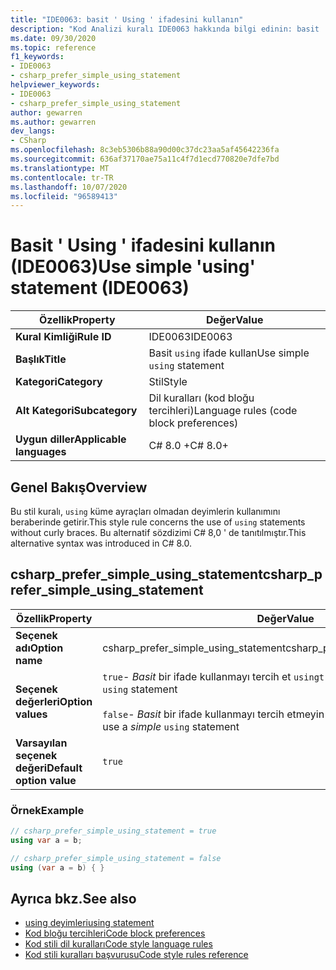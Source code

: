 ```yaml
---
title: "IDE0063: basit ' Using ' ifadesini kullanın"
description: "Kod Analizi kuralı IDE0063 hakkında bilgi edinin: basit ' Using ' ifadesini kullanın"
ms.date: 09/30/2020
ms.topic: reference
f1_keywords:
- IDE0063
- csharp_prefer_simple_using_statement
helpviewer_keywords:
- IDE0063
- csharp_prefer_simple_using_statement
author: gewarren
ms.author: gewarren
dev_langs:
- CSharp
ms.openlocfilehash: 8c3eb5306b88a90d00c37dc23aa5af45642236fa
ms.sourcegitcommit: 636af37170ae75a11c4f7d1ecd770820e7dfe7bd
ms.translationtype: MT
ms.contentlocale: tr-TR
ms.lasthandoff: 10/07/2020
ms.locfileid: "96589413"
---
```

# <a name="use-simple-using-statement-ide0063"></a><span data-ttu-id="01e4b-103">Basit ' Using ' ifadesini kullanın (IDE0063)</span><span class="sxs-lookup"><span data-stu-id="01e4b-103">Use simple 'using' statement (IDE0063)</span></span>

|<span data-ttu-id="01e4b-104">Özellik</span><span class="sxs-lookup"><span data-stu-id="01e4b-104">Property</span></span>|<span data-ttu-id="01e4b-105">Değer</span><span class="sxs-lookup"><span data-stu-id="01e4b-105">Value</span></span>|
|-|-|
| <span data-ttu-id="01e4b-106">**Kural Kimliği**</span><span class="sxs-lookup"><span data-stu-id="01e4b-106">**Rule ID**</span></span> | <span data-ttu-id="01e4b-107">IDE0063</span><span class="sxs-lookup"><span data-stu-id="01e4b-107">IDE0063</span></span> |
| <span data-ttu-id="01e4b-108">**Başlık**</span><span class="sxs-lookup"><span data-stu-id="01e4b-108">**Title**</span></span> | <span data-ttu-id="01e4b-109">Basit `using` ifade kullan</span><span class="sxs-lookup"><span data-stu-id="01e4b-109">Use simple `using` statement</span></span> |
| <span data-ttu-id="01e4b-110">**Kategori**</span><span class="sxs-lookup"><span data-stu-id="01e4b-110">**Category**</span></span> | <span data-ttu-id="01e4b-111">Stil</span><span class="sxs-lookup"><span data-stu-id="01e4b-111">Style</span></span> |
| <span data-ttu-id="01e4b-112">**Alt Kategori**</span><span class="sxs-lookup"><span data-stu-id="01e4b-112">**Subcategory**</span></span> | <span data-ttu-id="01e4b-113">Dil kuralları (kod bloğu tercihleri)</span><span class="sxs-lookup"><span data-stu-id="01e4b-113">Language rules (code block preferences)</span></span> |
| <span data-ttu-id="01e4b-114">**Uygun diller**</span><span class="sxs-lookup"><span data-stu-id="01e4b-114">**Applicable languages**</span></span> | <span data-ttu-id="01e4b-115">C# 8.0 +</span><span class="sxs-lookup"><span data-stu-id="01e4b-115">C# 8.0+</span></span> |

## <a name="overview"></a><span data-ttu-id="01e4b-116">Genel Bakış</span><span class="sxs-lookup"><span data-stu-id="01e4b-116">Overview</span></span>

<span data-ttu-id="01e4b-117">Bu stil kuralı, `using` küme ayraçları olmadan deyimlerin kullanımını beraberinde getirir.</span><span class="sxs-lookup"><span data-stu-id="01e4b-117">This style rule concerns the use of `using` statements without curly braces.</span></span> <span data-ttu-id="01e4b-118">Bu alternatif sözdizimi C# 8,0 ' de tanıtılmıştır.</span><span class="sxs-lookup"><span data-stu-id="01e4b-118">This alternative syntax was introduced in C# 8.0.</span></span>

## <a name="csharp_prefer_simple_using_statement"></a><span data-ttu-id="01e4b-119">csharp_prefer_simple_using_statement</span><span class="sxs-lookup"><span data-stu-id="01e4b-119">csharp_prefer_simple_using_statement</span></span>

|<span data-ttu-id="01e4b-120">Özellik</span><span class="sxs-lookup"><span data-stu-id="01e4b-120">Property</span></span>|<span data-ttu-id="01e4b-121">Değer</span><span class="sxs-lookup"><span data-stu-id="01e4b-121">Value</span></span>|
|-|-|
| <span data-ttu-id="01e4b-122">**Seçenek adı**</span><span class="sxs-lookup"><span data-stu-id="01e4b-122">**Option name**</span></span> | <span data-ttu-id="01e4b-123">csharp_prefer_simple_using_statement</span><span class="sxs-lookup"><span data-stu-id="01e4b-123">csharp_prefer_simple_using_statement</span></span>
| <span data-ttu-id="01e4b-124">**Seçenek değerleri**</span><span class="sxs-lookup"><span data-stu-id="01e4b-124">**Option values**</span></span> | <span data-ttu-id="01e4b-125">`true`- *Basit* bir ifade kullanmayı tercih et `using`</span><span class="sxs-lookup"><span data-stu-id="01e4b-125">`true` - Prefer to use a *simple* `using` statement</span></span><br /><br /><span data-ttu-id="01e4b-126">`false`- *Basit* bir ifade kullanmayı tercih etmeyin `using`</span><span class="sxs-lookup"><span data-stu-id="01e4b-126">`false` - Don't prefer to use a *simple* `using` statement</span></span> |
| <span data-ttu-id="01e4b-127">**Varsayılan seçenek değeri**</span><span class="sxs-lookup"><span data-stu-id="01e4b-127">**Default option value**</span></span> | `true` |

### <a name="example"></a><span data-ttu-id="01e4b-128">Örnek</span><span class="sxs-lookup"><span data-stu-id="01e4b-128">Example</span></span>

```csharp
// csharp_prefer_simple_using_statement = true
using var a = b;

// csharp_prefer_simple_using_statement = false
using (var a = b) { }
```

## <a name="see-also"></a><span data-ttu-id="01e4b-129">Ayrıca bkz.</span><span class="sxs-lookup"><span data-stu-id="01e4b-129">See also</span></span>

- [<span data-ttu-id="01e4b-130">using deyimleri</span><span class="sxs-lookup"><span data-stu-id="01e4b-130">using statement</span></span>](../../../csharp/language-reference/keywords/using-statement.md)
- [<span data-ttu-id="01e4b-131">Kod bloğu tercihleri</span><span class="sxs-lookup"><span data-stu-id="01e4b-131">Code block preferences</span></span>](code-block-preferences.md)
- [<span data-ttu-id="01e4b-132">Kod stili dil kuralları</span><span class="sxs-lookup"><span data-stu-id="01e4b-132">Code style language rules</span></span>](language-rules.md)
- [<span data-ttu-id="01e4b-133">Kod stili kuralları başvurusu</span><span class="sxs-lookup"><span data-stu-id="01e4b-133">Code style rules reference</span></span>](index.md)
